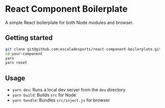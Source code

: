 # React Component Boilerplate

A simple React boilerplate for both Node modules and browser.

## Getting started

```bash
git clone git@github.com:escaladesports/react-component-boilerplate.git --depth=1 your-component
cd your-component
yarn
yarn reset
```

## Usage

- `yarn dev`: Runs a local dev server from the `dev` directory
- `yarn build`: Builds `src` for Node
- `yarn bundle`: Bundles `src/inject.js` for browser